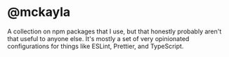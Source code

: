 # @mckayla

A collection on npm packages that I use, but that honestly probably aren't that useful to
anyone else. It's mostly a set of very opinionated configurations for things like ESLint,
Prettier, and TypeScript.
